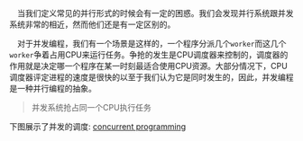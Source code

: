 &emsp;当我们定义常见的并行形式的时候会有一定的困惑。我们会发现并行系统跟并发系统非常的相近，然而他们还是有一定区别的。

&emsp;对于并发编程，我们有一个场景是这样的，一个程序分派几个`worker`而这几个`worker`争着占用CPU来运行任务。争抢的发生是CPU调度器来控制的，调度器的作用就是决定哪一个程序在某一时刻最适合使用CPU资源。大部分情况下，CPU调度器评定进程的速度是很快的以至于我们认为它是同时发生的，因此，并发编程是一种并行编程的抽象。

> 并发系统抢占同一个CPU执行任务

下图展示了并发的调度:
[concurrent programming](https://github.com/hellorocky/techblog/blob/master/picture/Concurrent%20programming%20scheme.png)

